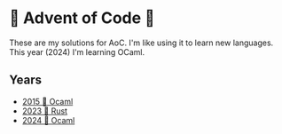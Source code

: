 # 🎄 Advent of Code 🎄

These are my solutions for AoC.  I'm like using it to learn new languages.  This year (2024) I'm learning OCaml.

## Years

- [2015 🐫 Ocaml](https://github.com/lessej/advent-of-code/tree/main/ocaml_2015)
- [2023 🦀 Rust](https://github.com/lessej/advent-of-code/tree/main/rust_2023)
- [2024 🐫 Ocaml](https://github.com/lessej/advent-of-code/tree/main/ocaml_2024)
